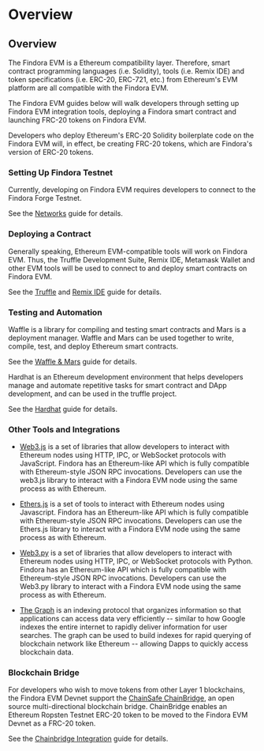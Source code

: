 # Overview

## Overview

The Findora EVM is a Ethereum compatibility layer. Therefore, smart contract programming languages (i.e. Solidity), tools (i.e. Remix IDE) and token specifications (i.e. ERC-20, ERC-721, etc.) from Ethereum's EVM platform are all compatible with the Findora EVM. 

The Findora EVM guides below will walk developers through setting up Findora EVM integration tools, deploying a Findora smart contract and launching FRC-20 tokens on Findora EVM.

Developers who deploy Ethereum's ERC-20 Solidity boilerplate code on the Findora EVM will, in effect, be creating FRC-20 tokens, which are Findora's version of ERC-20 tokens.

### Setting Up Findora Testnet

Currently, developing on Findora EVM requires developers to connect to the Findora Forge Testnet. 

See the [Networks](02-network.md) guide for details.

### Deploying a Contract

Generally speaking, Ethereum EVM-compatible tools will work on Findora EVM. Thus, the Truffle Development Suite, Remix IDE, Metamask Wallet and other EVM tools will be used to connect to and deploy smart contracts on Findora EVM. 

See the [Truffle](06-truffle.md) and  [Remix IDE](05-remix.md) guide for details.

### Testing and Automation

Waffle is a library for compiling and testing smart contracts and Mars is a deployment manager. Waffle and Mars can be used together to write, compile, test, and deploy Ethereum smart contracts. 

See the [Waffle & Mars](08-waffle-mars.md) guide for details.

Hardhat is an Ethereum development environment that helps developers manage and automate repetitive tasks for smart contract and DApp development, and can be used in the truffle project. 

See the [Hardhat](07-hardhat.md) guide for details.

### Other Tools and Integrations

* [Web3.js](https://web3js.readthedocs.io/) is a set of libraries that allow developers to interact with Ethereum nodes using HTTP, IPC, or WebSocket protocols with JavaScript. Findora has an Ethereum-like API which is fully compatible with Ethereum-style JSON RPC invocations. Developers can use the web3.js library to interact with a Findora EVM node using the same process as with Ethereum.

* [Ethers.js](https://docs.ethers.io/v5/) is a set of tools to interact with Ethereum nodes using Javascript. Findora has an Ethereum-like API which is fully compatible with Ethereum-style JSON RPC invocations. Developers can use the Ethers.js library to interact with a Findora EVM node using the same process as with Ethereum.

* [Web3.py](https://web3py.readthedocs.io/) is a set of libraries that allow developers to interact with Ethereum nodes using HTTP, IPC, or WebSocket protocols with Python. Findora has an Ethereum-like API which is fully compatible with Ethereum-style JSON RPC invocations. Developers can use the Web3.py library to interact with a Findora EVM node using the same process as with Ethereum.

* [The Graph](https://thegraph.com/docs/about/introduction#what-the-graph-is) is an indexing protocol that organizes information so that applications can access data very efficiently -- similar to how Google indexes the entire internet to rapidly deliver information for user searches. The graph can be used to build indexes for rapid querying of blockchain network like Ethereum -- allowing Dapps to quickly access blockchain data.


### Blockchain Bridge

For developers who wish to move tokens from other Layer 1 blockchains, the Findora EVM Devnet support the [ChainSafe ChainBridge](https://github.com/ChainSafe/ChainBridge), an open source multi-directional blockchain bridge. ChainBridge enables an Ethereum Ropsten Testnet ERC-20 token to be moved to the Findora EVM Devnet as a FRC-20 token.

See the [Chainbridge Integration](11-chainbridge.md) guide for details.
